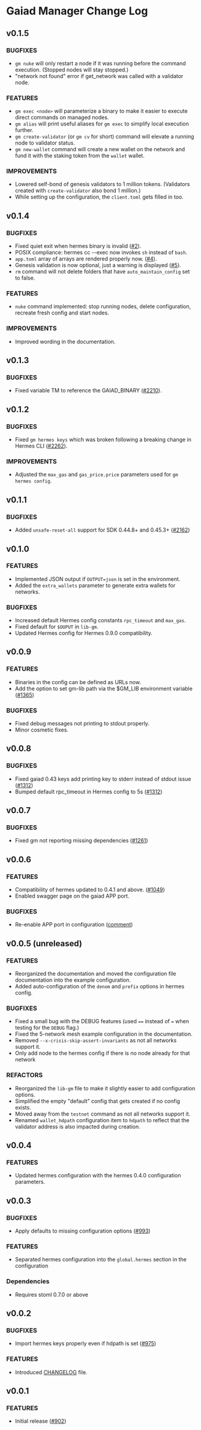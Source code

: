 # Gaiad Manager Change Log

## v0.1.5

### BUGFIXES

- `gm nuke` will only restart a node if it was running before the command execution. (Stopped nodes will stay stopped.)
- "network not found" error if get_network was called with a validator node.

### FEATURES

- `gm exec <node>` will parameterize a binary to make it easier to execute direct commands on managed nodes.
- `gm alias` will print useful aliases for `gm exec` to simplify local execution further.
- `gm create-validator` (or `gm cv` for short) command will elevate a running node to validator status.
- `gm new-wallet` command will create a new wallet on the network and fund it with the staking token from the `wallet` wallet.

### IMPROVEMENTS

- Lowered self-bond of genesis validators to 1 million tokens. (Validators created with `create-validator` also bond 1 million.)
- While setting up the configuration, the `client.toml` gets filled in too.

## v0.1.4

### BUGFIXES

- Fixed quiet exit when hermes binary is invalid ([#2]).
- POSIX compliance: hermes cc --exec now invokes `sh` instead of `bash`.
- `app.toml` array of arrays are rendered properly now. ([#4]).
- Genesis validation is now optional, just a warning is displayed ([#5]).
- `rm` command will not delete folders that have `auto_maintain_config` set to false.

[#2]: https://github.com/informalsystems/gm/issues/2
[#4]: https://github.com/informalsystems/gm/issues/4
[#5]: https://github.com/informalsystems/gm/issues/5

### FEATURES

- `nuke` command implemented: stop running nodes, delete configuration, recreate fresh config and start nodes.

[#3]: https://github.com/informalsystems/gm/issues/3

### IMPROVEMENTS

- Improved wording in the documentation.

## v0.1.3

### BUGFIXES

- Fixed variable TM to reference the GAIAD_BINARY ([#2210]).

[#2210]: https://github.com/informalsystems/hermes/issues/2210

## v0.1.2

### BUGFIXES

- Fixed `gm hermes keys` which was broken following a breaking change in Hermes CLI ([#2262]).

### IMPROVEMENTS

- Adjusted the `max_gas` and `gas_price.price` parameters used for `gm hermes config`.

[#2262]: https://github.com/informalsystems/hermes/issues/2262


## v0.1.1

### BUGFIXES

- Added `unsafe-reset-all` support for SDK 0.44.8+ and 0.45.3+ ([#2162])


[#2162]: https://github.com/informalsystems/hermes/issues/2162

## v0.1.0

### FEATURES
- Implemented JSON output if `OUTPUT=json` is set in the environment.
- Added the `extra_wallets` parameter to generate extra wallets for networks.

### BUGFIXES
- Increased default Hermes config constants `rpc_timeout` and `max_gas`.
- Fixed default for `$OUPUT` in `lib-gm`.
- Updated Hermes config for Hermes 0.9.0 compatibility.

## v0.0.9

### FEATURES
- Binaries in the config can be defined as URLs now.
- Add the option to set gm-lib path via the $GM_LIB environment variable ([#1365])

### BUGFIXES
- Fixed debug messages not printing to stdout properly.
- Minor cosmetic fixes.

## v0.0.8

### BUGFIXES
- Fixed gaiad 0.43 keys add printing key to stderr instead of stdout issue ([#1312])
- Bumped default rpc_timeout in Hermes config to 5s ([#1312])

[#1312]: https://github.com/informalsystems/hermes/issues/1312
[#1365]: https://github.com/informalsystems/hermes/issues/1365

## v0.0.7

### BUGFIXES
- Fixed gm not reporting missing dependencies ([#1261])

[#1261]: https://github.com/informalsystems/hermes/issues/1261

## v0.0.6

### FEATURES
- Compatibility of hermes updated to 0.4.1 and above. ([#1049])
- Enabled swagger page on the gaiad APP port.

### BUGFIXES
- Re-enable APP port in configuration ([comment](https://github.com/informalsystems/hermes/pull/1051#issuecomment-856024919))

[#1049]: https://github.com/informalsystems/hermes/issues/1049

## v0.0.5 (unreleased)

### FEATURES
- Reorganized the documentation and moved the configuration file documentation into the example configuration.
- Added auto-configuration of the `denom` and `prefix` options in hermes config.

### BUGFIXES
- Fixed a small bug with the DEBUG features (used `==` instead of `=` when testing for the `DEBUG` flag.)
- Fixed the 5-network mesh example configuration in the documentation.
- Removed `--x-crisis-skip-assert-invariants` as not all networks support it.
- Only add node to the hermes config if there is no node already for that network

### REFACTORS
- Reorganized the `lib-gm` file to make it slightly easier to add configuration options.
- Simplified the empty "default" config that gets created if no config exists.
- Moved away from the `testnet` command as not all networks support it.
- Renamed `wallet_hdpath` configuration item to `hdpath` to reflect that the validator address is also impacted during
  creation.

## v0.0.4

### FEATURES
- Updated hermes configuration with the hermes 0.4.0 configuration parameters.

## v0.0.3

### BUGFIXES
- Apply defaults to missing configuration options ([#993])

### FEATURES
- Separated hermes configuration into the `global.hermes` section in the configuration

### Dependencies
- Requires stoml 0.7.0 or above

[#993]: https://github.com/informalsystems/hermes/issues/993

## v0.0.2

### BUGFIXES
- Import hermes keys properly even if hdpath is set ([#975])

### FEATURES
- Introduced [CHANGELOG](https://github.com/informalsystems/hermes/blob/master/scripts/gm/CHANGELOG.md) file.

[#975]: https://github.com/informalsystems/hermes/issues/975

## v0.0.1

### FEATURES
- Initial release ([#902])

[#902]: https://github.com/informalsystems/hermes/issues/902
